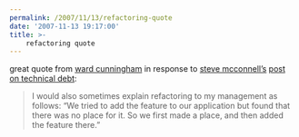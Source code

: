 ```yaml
---
permalink: /2007/11/13/refactoring-quote
date: '2007-11-13 19:17:00'
title: >-
    refactoring quote
---
```


great quote from [ward
cunningham](http://en.wikipedia.org/wiki/Ward_Cunningham) in response to
[steve mcconnell’s](http://en.wikipedia.org/wiki/Steve_McConnell) [post
on technical
debt](http://blogs.construx.com/blogs/stevemcc/archive/2007/11/01/technical-debt-2.aspx):

> I would also sometimes explain refactoring to my management as
> follows: “We tried to add the feature to our application but found
> that there was no place for it. So we first made a place, and then
> added the feature there.”
